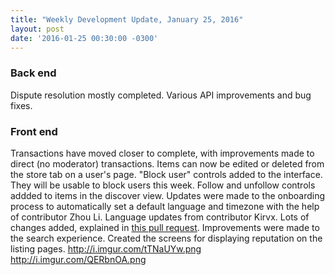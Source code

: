 ```yaml
---
title: "Weekly Development Update, January 25, 2016" 
layout: post
date: '2016-01-25 00:30:00 -0300'
---
```

        
### Back end

Dispute resolution mostly completed. Various API improvements and bug fixes.

### Front end

Transactions have moved closer to complete, with improvements made to direct (no moderator) transactions. Items can now be edited or deleted from the store tab on a user's page. "Block user" controls added to the interface. They will be usable to block users this week. Follow and unfollow controls addded to items in the discover view. Updates were made to the onboarding process to automatically set a default language and timezone with the help of contributor Zhou Li. Language updates from contributor Kirvx. Lots of changes added, explained in [this pull request](https://github.com/OpenBazaar/OpenBazaar-Client/pull/551). Improvements were made to the search experience. Created the screens for displaying reputation on the listing pages. http://i.imgur.com/tTNaUYw.png http://i.imgur.com/QERbnOA.png